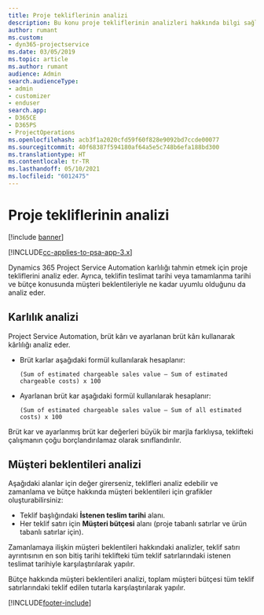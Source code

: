 ```yaml
---
title: Proje tekliflerinin analizi
description: Bu konu proje tekliflerinin analizleri hakkında bilgi sağlar.
author: rumant
ms.custom:
- dyn365-projectservice
ms.date: 03/05/2019
ms.topic: article
ms.author: rumant
audience: Admin
search.audienceType:
- admin
- customizer
- enduser
search.app:
- D365CE
- D365PS
- ProjectOperations
ms.openlocfilehash: acb3f1a2020cfd59f60f828e9092bd7ccde00077
ms.sourcegitcommit: 40f68387f594180af64a5e5c748b6efa188bd300
ms.translationtype: HT
ms.contentlocale: tr-TR
ms.lasthandoff: 05/10/2021
ms.locfileid: "6012475"
---
```

# <a name="analysis-of-project-quotes"></a>Proje tekliflerinin analizi

[!include [banner](../includes/psa-now-project-operations.md)]

[!INCLUDE[cc-applies-to-psa-app-3.x](../includes/cc-applies-to-psa-app-3x.md)]

Dynamics 365 Project Service Automation karlılığı tahmin etmek için proje tekliflerini analiz eder. Ayrıca, teklifin teslimat tarihi veya tamamlanma tarihi ve bütçe konusunda müşteri beklentileriyle ne kadar uyumlu olduğunu da analiz eder.

## <a name="profitability-analysis"></a>Karlılık analizi

Project Service Automation, brüt kârı ve ayarlanan brüt kârı kullanarak kârlılığı analiz eder.

- Brüt karlar aşağıdaki formül kullanılarak hesaplanır:

  `
    (Sum of estimated chargeable sales value – Sum of estimated chargeable costs) x 100
  `
- Ayarlanan brüt kar aşağıdaki formül kullanılarak hesaplanır:

  `
    (Sum of estimated chargeable sales value – Sum of all estimated costs) x 100
  `

Brüt kar ve ayarlanmış brüt kar değerleri büyük bir marjla farklıysa, teklifteki çalışmanın çoğu borçlandırılamaz olarak sınıflandırılır.

## <a name="analysis-of-customer-expectations"></a>Müşteri beklentileri analizi

Aşağıdaki alanlar için değer girerseniz, teklifleri analiz edebilir ve zamanlama ve bütçe hakkında müşteri beklentileri için grafikler oluşturabilirsiniz:

- Teklif başlığındaki **İstenen teslim tarihi** alanı.
- Her teklif satırı için **Müşteri bütçesi** alanı (proje tabanlı satırlar ve ürün tabanlı satırlar için).

Zamanlamaya ilişkin müşteri beklentileri hakkındaki analizler, teklif satırı ayrıntısının en son bitiş tarihi teklifteki tüm teklif satırlarındaki istenen teslimat tarihiyle karşılaştırılarak yapılır.

Bütçe hakkında müşteri beklentileri analizi, toplam müşteri bütçesi tüm teklif satırlarındaki teklif edilen tutarla karşılaştırılarak yapılır.


[!INCLUDE[footer-include](../includes/footer-banner.md)]